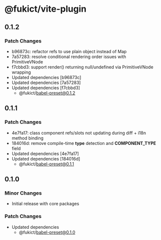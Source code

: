 # @fukict/vite-plugin

## 0.1.2

### Patch Changes

- b96873c: refactor refs to use plain object instead of Map
- 7a57283: resolve conditional rendering order issues with PrimitiveVNode
- f7cbbd3: support render() returning null/undefined via PrimitiveVNode wrapping
- Updated dependencies [b96873c]
- Updated dependencies [7a57283]
- Updated dependencies [f7cbbd3]
  - @fukict/babel-preset@0.1.2

## 0.1.1

### Patch Changes

- 4e7fa17: class component refs/slots not updating during diff + i18n method binding
- 184016d: remove compile-time **type** detection and **COMPONENT_TYPE** field
- Updated dependencies [4e7fa17]
- Updated dependencies [184016d]
  - @fukict/babel-preset@0.1.1

## 0.1.0

### Minor Changes

- Initial release with core packages

### Patch Changes

- Updated dependencies
  - @fukict/babel-preset@0.1.0
